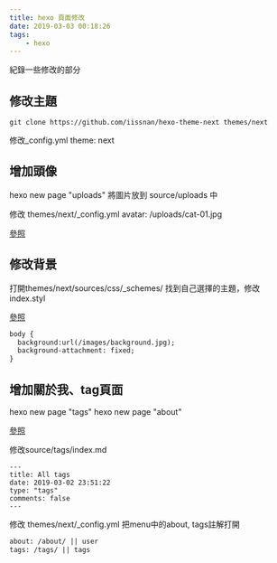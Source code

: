 ```yaml
---
title: hexo 頁面修改
date: 2019-03-03 00:18:26
tags: 
    - hexo
---
```


紀錄一些修改的部分

<!--more-->

## 修改主題

```
git clone https://github.com/iissnan/hexo-theme-next themes/next
```
修改_config.yml
theme: next

## 增加頭像

hexo new page "uploads"
將圖片放到 source/uploads 中

修改 themes/next/_config.yml
avatar: /uploads/cat-01.jpg

[參照](https://github.com/iissnan/hexo-theme-next/wiki/%E8%AE%BE%E7%BD%AE%E4%BE%A7%E8%BE%B9%E6%A0%8F%E5%A4%B4%E5%83%8F)

## 修改背景

打開themes/next/sources/css/_schemes/ 找到自己選擇的主題，修改index.styl

[參照](https://sqmwin.github.io/2017/12/31/next-background-image/)

```xml
body {
  background:url(/images/background.jpg);
  background-attachment: fixed;
}
```

## 增加關於我、tag頁面

hexo new page "tags"
hexo new page "about"

[參照](https://github.com/iissnan/hexo-theme-next/wiki/%E5%88%9B%E5%BB%BA%E6%A0%87%E7%AD%BE%E4%BA%91%E9%A1%B5%E9%9D%A2)

修改source/tags/index.md

```
---
title: All tags
date: 2019-03-02 23:51:22
type: "tags"
comments: false
---

```
修改 themes/next/_config.yml
把menu中的about, tags註解打開

```xml
about: /about/ || user
tags: /tags/ || tags
```




